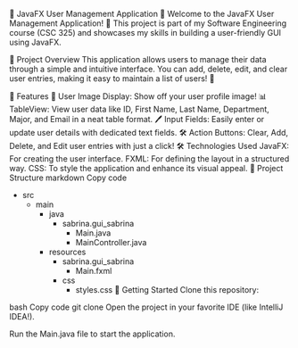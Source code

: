 🌟 JavaFX User Management Application 🌟
Welcome to the JavaFX User Management Application! 🎉 This project is part of my Software Engineering course (CSC 325) and showcases my skills in building a user-friendly GUI using JavaFX.

📖 Project Overview
This application allows users to manage their data through a simple and intuitive interface. You can add, delete, edit, and clear user entries, making it easy to maintain a list of users! 📝

🎨 Features
👤 User Image Display: Show off your user profile image!
📊 TableView: View user data like ID, First Name, Last Name, Department, Major, and Email in a neat table format.
🖊️ Input Fields: Easily enter or update user details with dedicated text fields.
🛠️ Action Buttons: Clear, Add, Delete, and Edit user entries with just a click!
🛠️ Technologies Used
JavaFX: For creating the user interface.
FXML: For defining the layout in a structured way.
CSS: To style the application and enhance its visual appeal.
📂 Project Structure
markdown
Copy code
- src
  - main
    - java
      - sabrina.gui_sabrina
        - Main.java
        - MainController.java
    - resources
      - sabrina.gui_sabrina
        - Main.fxml
      - css
        - styles.css
🚀 Getting Started
Clone this repository:

bash
Copy code
git clone <repository-url>
Open the project in your favorite IDE (like IntelliJ IDEA!).

Run the Main.java file to start the application.
